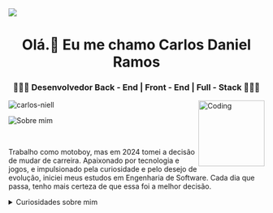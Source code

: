 
<img src="https://raw.githubusercontent.com/halfrost/halfrost/master/icons/header_.png">

<h1 align="center">Olá.👋 Eu me chamo Carlos Daniel Ramos</h1>

<h3 align="center"> 👨🏾‍💻 Desenvolvedor Back - End | Front - End | Full - Stack 👨🏾‍💻 </h3>

<img align="right" alt="Coding" width="130" src="https://miro.medium.com/max/680/0*7Q3yvSIv_t0ioJ-Z.gif"/>

<p align="left"> <img src="https://komarev.com/ghpvc/?username=carlos-niell&label=Profile%20views&color=0e75b6&style=flat" alt="carlos-niell" /> 


 ![Sobre mim](https://github.com/Carlos-niell/Carlos-niell/assets/114493985/59349ce6-ef9e-4eb1-8bcc-f4fd359f35f7)


<br/>
  <p>Trabalho como motoboy, mas em 2024 tomei a decisão de mudar de carreira. Apaixonado por tecnologia e jogos, e impulsionado pela curiosidade e pelo desejo de evolução, iniciei meus estudos em Engenharia de Software. Cada dia que passa, tenho mais certeza de que essa foi a melhor decisão.</p>
    <details>
      <summary>Curiosidades sobre mim</summary>
      <ul>
        <li> Sou natural de <a href="https://pt.wikipedia.org/wiki/Bras%C3%ADlia" target="_blank">Brasília/DF</a></li>  
        <li>Gosto de ler e Pilota moto.</li>
        <li> Estou lendo atualmente <a href="Introdução à Linguagem SQL https://a.co/d/bfQ31wF" target="_blank">Introdução ao SQL</a></li>
        <li>Gosto de ouvir podcasts, os principais que escuto são: <a href="https://www.youtube.com/watch?v=666m6E4mqkc&list=PLHz_AreHm4dlAL49NfFvf7lUP2jrcMlYQ" target="_blank">Curso em video.</a> ,<a href="https://open.spotify.com/show/14jalMOh1Jr77eTRUdN6X9?si=d50fe5c8b5da4345" target="_blank"> Inteligência Ltda.</a>,<a href="https://open.spotify.com/show/7kLgm2CDG4aontuQOluFwb" target="_blank"> Código fonte</a>, 
        <a href="https://open.spotify.com/show/2XyVyDbnjlhojU0qsdR3zq?si=a92e3439f1eb4bef" target="_blank"> FalaDev</a>
<hr/>

<br/>
  <p></p>

  <p><a href="https://github.com/devemdobro" target="_blank"></a> <a href="https://www.rocketseat.com.br/" target="_blank"></a><a href="https://estudonauta.com" target="_blank"></a><a href="https://www.cursoemvideo.com/" target="_blank"></a><a href="https://www.udemy.com/courses/search/?src=ukw&q=front+end" target="_blank"></a><p><a href="https://developer.mozilla.org/pt-BR/docs/Web/HTML" target="_blank"></a><a href="https://developer.mozilla.org/pt-BR/docs/Web/CSS" target="_blank"></a><a href="https://developer.mozilla.org/pt-BR/docs/Web/JavaScript" target="_blank"></a></li> 

 ![contate-me](https://github.com/Carlos-niell/Carlos-niell/assets/114493985/68dd426a-014a-4225-967b-3f914c27dffd)

<hr/>

<div align="center">

</br><br>
 [![Linkedin](https://img.shields.io/badge/LinkedIn-0077B5?style=for-the-badge&logo=linkedin&logoColor=white)](https://www.linkedin.com/in/carlosddaniel/)  [![email](https://img.shields.io/badge/Gmail-D14836?style=for-the-badge&logo=gmail&logoColor=white)](https://carlos.carlosfapro22@gmail.com) [![discord](https://img.shields.io/badge/Discord-5865F2.svg?style=for-the-badge&logo=Discord&logoColor=white)](https://discord.com//.carlosddaniel) 
 
</div>

<p><img align="center" src="https://github-readme-streak-stats.herokuapp.com/?user=carlos-niell&show_icons=true&theme=transparent" alt="carlos-niell" /></p>





